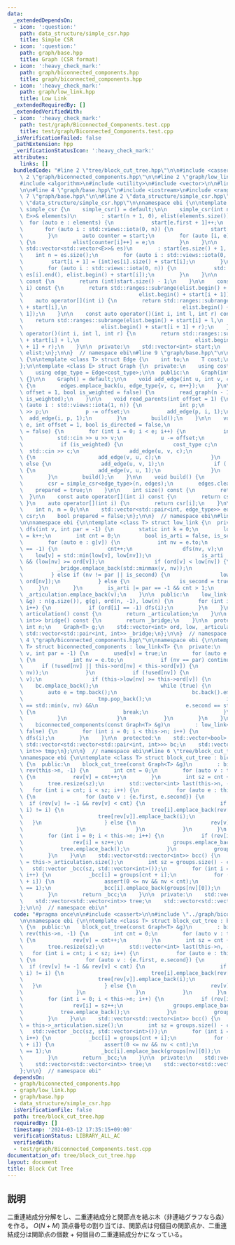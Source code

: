 ```yaml
---
data:
  _extendedDependsOn:
  - icon: ':question:'
    path: data_structure/simple_csr.hpp
    title: Simple CSR
  - icon: ':question:'
    path: graph/base.hpp
    title: Graph (CSR format)
  - icon: ':heavy_check_mark:'
    path: graph/biconnected_components.hpp
    title: graph/biconnected_components.hpp
  - icon: ':heavy_check_mark:'
    path: graph/low_link.hpp
    title: Low Link
  _extendedRequiredBy: []
  _extendedVerifiedWith:
  - icon: ':heavy_check_mark:'
    path: test/graph/Biconnected_Components.test.cpp
    title: test/graph/Biconnected_Components.test.cpp
  _isVerificationFailed: false
  _pathExtension: hpp
  _verificationStatusIcon: ':heavy_check_mark:'
  attributes:
    links: []
  bundledCode: "#line 2 \"tree/block_cut_tree.hpp\"\n\n#include <cassert>\n\n#line\
    \ 2 \"graph/biconnected_components.hpp\"\n\n#line 2 \"graph/low_link.hpp\"\n\n\
    #include <algorithm>\n#include <utility>\n#include <vector>\n\n#line 2 \"graph/base.hpp\"\
    \n\n#line 4 \"graph/base.hpp\"\n#include <iostream>\n#include <ranges>\n#line\
    \ 7 \"graph/base.hpp\"\n\n#line 2 \"data_structure/simple_csr.hpp\"\n\n#line 6\
    \ \"data_structure/simple_csr.hpp\"\n\nnamespace ebi {\n\ntemplate <class E> struct\
    \ simple_csr {\n    simple_csr() = default;\n\n    simple_csr(int n, const std::vector<std::pair<int,\
    \ E>>& elements)\n        : start(n + 1, 0), elist(elements.size()) {\n      \
    \  for (auto e : elements) {\n            start[e.first + 1]++;\n        }\n \
    \       for (auto i : std::views::iota(0, n)) {\n            start[i + 1] += start[i];\n\
    \        }\n        auto counter = start;\n        for (auto [i, e] : elements)\
    \ {\n            elist[counter[i]++] = e;\n        }\n    }\n\n    simple_csr(const\
    \ std::vector<std::vector<E>>& es)\n        : start(es.size() + 1, 0) {\n    \
    \    int n = es.size();\n        for (auto i : std::views::iota(0, n)) {\n   \
    \         start[i + 1] = (int)es[i].size() + start[i];\n        }\n        elist.resize(start.back());\n\
    \        for (auto i : std::views::iota(0, n)) {\n            std::copy(es[i].begin(),\
    \ es[i].end(), elist.begin() + start[i]);\n        }\n    }\n\n    int size()\
    \ const {\n        return (int)start.size() - 1;\n    }\n\n    const auto operator[](int\
    \ i) const {\n        return std::ranges::subrange(elist.begin() + start[i],\n\
    \                                     elist.begin() + start[i + 1]);\n    }\n\
    \    auto operator[](int i) {\n        return std::ranges::subrange(elist.begin()\
    \ + start[i],\n                                     elist.begin() + start[i +\
    \ 1]);\n    }\n\n    const auto operator()(int i, int l, int r) const {\n    \
    \    return std::ranges::subrange(elist.begin() + start[i] + l,\n            \
    \                         elist.begin() + start[i + 1] + r);\n    }\n    auto\
    \ operator()(int i, int l, int r) {\n        return std::ranges::subrange(elist.begin()\
    \ + start[i] + l,\n                                     elist.begin() + start[i\
    \ + 1] + r);\n    }\n\n  private:\n    std::vector<int> start;\n    std::vector<E>\
    \ elist;\n};\n\n}  // namespace ebi\n#line 9 \"graph/base.hpp\"\n\nnamespace ebi\
    \ {\n\ntemplate <class T> struct Edge {\n    int to;\n    T cost;\n    int id;\n\
    };\n\ntemplate <class E> struct Graph {\n  private:\n    using cost_type = E;\n\
    \    using edge_type = Edge<cost_type>;\n\n  public:\n    Graph(int n_) : n(n_)\
    \ {}\n\n    Graph() = default;\n\n    void add_edge(int u, int v, cost_type c)\
    \ {\n        edges.emplace_back(u, edge_type{v, c, m++});\n    }\n\n    void read_tree(int\
    \ offset = 1, bool is_weighted = false) {\n        read_graph(n - 1, offset, false,\
    \ is_weighted);\n    }\n\n    void read_parents(int offset = 1) {\n        for\
    \ (auto i : std::views::iota(1, n)) {\n            int p;\n            std::cin\
    \ >> p;\n            p -= offset;\n            add_edge(p, i, 1);\n          \
    \  add_edge(i, p, 1);\n        }\n        build();\n    }\n\n    void read_graph(int\
    \ e, int offset = 1, bool is_directed = false,\n                    bool is_weighted\
    \ = false) {\n        for (int i = 0; i < e; i++) {\n            int u, v;\n \
    \           std::cin >> u >> v;\n            u -= offset;\n            v -= offset;\n\
    \            if (is_weighted) {\n                cost_type c;\n              \
    \  std::cin >> c;\n                add_edge(u, v, c);\n                if (!is_directed)\
    \ {\n                    add_edge(v, u, c);\n                }\n            }\
    \ else {\n                add_edge(u, v, 1);\n                if (!is_directed)\
    \ {\n                    add_edge(v, u, 1);\n                }\n            }\n\
    \        }\n        build();\n    }\n\n    void build() {\n        assert(!prepared);\n\
    \        csr = simple_csr<edge_type>(n, edges);\n        edges.clear();\n    \
    \    prepared = true;\n    }\n\n    int size() const {\n        return n;\n  \
    \  }\n\n    const auto operator[](int i) const {\n        return csr[i];\n   \
    \ }\n    auto operator[](int i) {\n        return csr[i];\n    }\n\n  private:\n\
    \    int n, m = 0;\n\n    std::vector<std::pair<int, edge_type>> edges;\n    simple_csr<edge_type>\
    \ csr;\n    bool prepared = false;\n};\n\n}  // namespace ebi\n#line 8 \"graph/low_link.hpp\"\
    \n\nnamespace ebi {\n\ntemplate <class T> struct low_link {\n  private:\n    void\
    \ dfs(int v, int par = -1) {\n        static int k = 0;\n        low[v] = ord[v]\
    \ = k++;\n        int cnt = 0;\n        bool is_arti = false, is_second = false;\n\
    \        for (auto e : g[v]) {\n            int nv = e.to;\n            if (ord[nv]\
    \ == -1) {\n                cnt++;\n                dfs(nv, v);\n            \
    \    low[v] = std::min(low[v], low[nv]);\n                is_arti |= (par != -1)\
    \ && (low[nv] >= ord[v]);\n                if (ord[v] < low[nv]) {\n         \
    \           _bridge.emplace_back(std::minmax(v, nv));\n                }\n   \
    \         } else if (nv != par || is_second) {\n                low[v] = std::min(low[v],\
    \ ord[nv]);\n            } else {\n                is_second = true;\n       \
    \     }\n        }\n        is_arti |= par == -1 && cnt > 1;\n        if (is_arti)\
    \ _articulation.emplace_back(v);\n    }\n\n  public:\n    low_link(const Graph<T>\
    \ &g) : n(g.size()), g(g), ord(n, -1), low(n) {\n        for (int i = 0; i < n;\
    \ i++) {\n            if (ord[i] == -1) dfs(i);\n        }\n    }\n\n    std::vector<int>\
    \ articulation() const {\n        return _articulation;\n    }\n\n    std::vector<std::pair<int,\
    \ int>> bridge() const {\n        return _bridge;\n    }\n\n  protected:\n   \
    \ int n;\n    Graph<T> g;\n    std::vector<int> ord, low, _articulation;\n   \
    \ std::vector<std::pair<int, int>> _bridge;\n};\n\n}  // namespace ebi\n#line\
    \ 4 \"graph/biconnected_components.hpp\"\n\nnamespace ebi {\n\ntemplate <class\
    \ T> struct biconnected_components : low_link<T> {\n  private:\n    void dfs(int\
    \ v, int par = -1) {\n        used[v] = true;\n        for (auto e : this->g[v])\
    \ {\n            int nv = e.to;\n            if (nv == par) continue;\n      \
    \      if (!used[nv] || this->ord[nv] < this->ord[v]) {\n                tmp.emplace_back(std::minmax(v,\
    \ nv));\n            }\n            if (!used[nv]) {\n                dfs(nv,\
    \ v);\n                if (this->low[nv] >= this->ord[v]) {\n                \
    \    bc.emplace_back();\n                    while (true) {\n                \
    \        auto e = tmp.back();\n                        bc.back().emplace_back(e);\n\
    \                        tmp.pop_back();\n                        if (e.first\
    \ == std::min(v, nv) &&\n                            e.second == std::max(v, nv))\
    \ {\n                            break;\n                        }\n         \
    \           }\n                }\n            }\n        }\n    }\n\n  public:\n\
    \    biconnected_components(const Graph<T> &g)\n        : low_link<T>(g), used(this->n,\
    \ false) {\n        for (int i = 0; i < this->n; i++) {\n            if (!used[i])\
    \ dfs(i);\n        }\n    }\n\n  protected:\n    std::vector<bool> used;\n   \
    \ std::vector<std::vector<std::pair<int, int>>> bc;\n    std::vector<std::pair<int,\
    \ int>> tmp;\n};\n\n}  // namespace ebi\n#line 6 \"tree/block_cut_tree.hpp\"\n\
    \nnamespace ebi {\n\ntemplate <class T> struct block_cut_tree : biconnected_components<T>\
    \ {\n  public:\n    block_cut_tree(const Graph<T> &g)\n        : biconnected_components<T>(g),\
    \ rev(this->n, -1) {\n        int cnt = 0;\n        for (auto v : this->_articulation)\
    \ {\n            rev[v] = cnt++;\n        }\n        int sz = cnt + this->bc.size();\n\
    \        tree.resize(sz);\n        std::vector<int> last(this->n, -1);\n     \
    \   for (int i = cnt; i < sz; i++) {\n            for (auto e : this->bc[i - cnt])\
    \ {\n                for (auto v : {e.first, e.second}) {\n                  \
    \  if (rev[v] != -1 && rev[v] < cnt) {\n                        if (std::exchange(last[v],\
    \ i) != i) {\n                            tree[i].emplace_back(rev[v]);\n    \
    \                        tree[rev[v]].emplace_back(i);\n                     \
    \   }\n                    } else {\n                        rev[v] = i;\n   \
    \                 }\n                }\n            }\n        }\n        groups.resize(sz);\n\
    \        for (int i = 0; i < this->n; i++) {\n            if (rev[i] < 0) {\n\
    \                rev[i] = sz++;\n                groups.emplace_back();\n    \
    \            tree.emplace_back();\n            }\n            groups[rev[i]].emplace_back(i);\n\
    \        }\n    }\n\n    std::vector<std::vector<int>> bcc() {\n        int cnt\
    \ = this->_articulation.size();\n        int sz = groups.size() - cnt;\n     \
    \   std::vector _bcc(sz, std::vector<int>());\n        for (int i = 0; i < sz;\
    \ i++) {\n            _bcc[i] = groups[cnt + i];\n            for (auto nv : tree[cnt\
    \ + i]) {\n                assert(0 <= nv && nv < cnt);\n                assert(groups[nv].size()\
    \ == 1);\n                _bcc[i].emplace_back(groups[nv][0]);\n            }\n\
    \        }\n        return _bcc;\n    }\n\n  private:\n    std::vector<int> rev;\n\
    \    std::vector<std::vector<int>> tree;\n    std::vector<std::vector<int>> groups;\n\
    };\n\n}  // namespace ebi\n"
  code: "#pragma once\n\n#include <cassert>\n\n#include \"../graph/biconnected_components.hpp\"\
    \n\nnamespace ebi {\n\ntemplate <class T> struct block_cut_tree : biconnected_components<T>\
    \ {\n  public:\n    block_cut_tree(const Graph<T> &g)\n        : biconnected_components<T>(g),\
    \ rev(this->n, -1) {\n        int cnt = 0;\n        for (auto v : this->_articulation)\
    \ {\n            rev[v] = cnt++;\n        }\n        int sz = cnt + this->bc.size();\n\
    \        tree.resize(sz);\n        std::vector<int> last(this->n, -1);\n     \
    \   for (int i = cnt; i < sz; i++) {\n            for (auto e : this->bc[i - cnt])\
    \ {\n                for (auto v : {e.first, e.second}) {\n                  \
    \  if (rev[v] != -1 && rev[v] < cnt) {\n                        if (std::exchange(last[v],\
    \ i) != i) {\n                            tree[i].emplace_back(rev[v]);\n    \
    \                        tree[rev[v]].emplace_back(i);\n                     \
    \   }\n                    } else {\n                        rev[v] = i;\n   \
    \                 }\n                }\n            }\n        }\n        groups.resize(sz);\n\
    \        for (int i = 0; i < this->n; i++) {\n            if (rev[i] < 0) {\n\
    \                rev[i] = sz++;\n                groups.emplace_back();\n    \
    \            tree.emplace_back();\n            }\n            groups[rev[i]].emplace_back(i);\n\
    \        }\n    }\n\n    std::vector<std::vector<int>> bcc() {\n        int cnt\
    \ = this->_articulation.size();\n        int sz = groups.size() - cnt;\n     \
    \   std::vector _bcc(sz, std::vector<int>());\n        for (int i = 0; i < sz;\
    \ i++) {\n            _bcc[i] = groups[cnt + i];\n            for (auto nv : tree[cnt\
    \ + i]) {\n                assert(0 <= nv && nv < cnt);\n                assert(groups[nv].size()\
    \ == 1);\n                _bcc[i].emplace_back(groups[nv][0]);\n            }\n\
    \        }\n        return _bcc;\n    }\n\n  private:\n    std::vector<int> rev;\n\
    \    std::vector<std::vector<int>> tree;\n    std::vector<std::vector<int>> groups;\n\
    };\n\n}  // namespace ebi"
  dependsOn:
  - graph/biconnected_components.hpp
  - graph/low_link.hpp
  - graph/base.hpp
  - data_structure/simple_csr.hpp
  isVerificationFile: false
  path: tree/block_cut_tree.hpp
  requiredBy: []
  timestamp: '2024-03-12 17:35:15+09:00'
  verificationStatus: LIBRARY_ALL_AC
  verifiedWith:
  - test/graph/Biconnected_Components.test.cpp
documentation_of: tree/block_cut_tree.hpp
layout: document
title: Block Cut Tree
---
```


## 説明

二重連結成分分解をし、二重連結成分と関節点を結ぶ木（非連結グラフなら森）を作る。 $O(N + M)$
頂点番号の割り当ては、関節点は何個目の関節点か、二重連結成分は関節点の個数 + 何個目の二重連結成分かになっている。